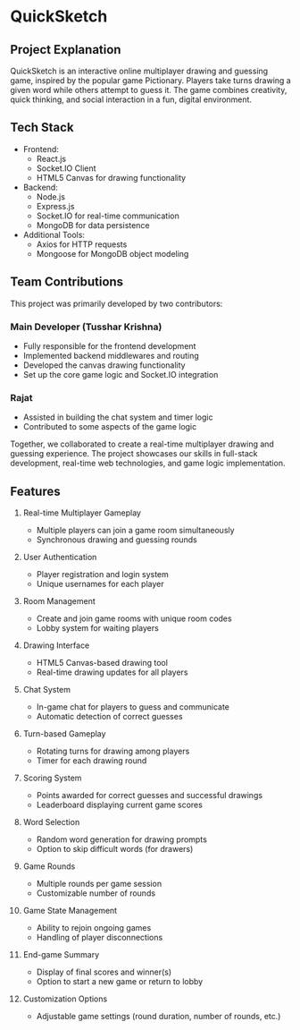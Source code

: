 # QuickSketch

## Project Explanation
QuickSketch is an interactive online multiplayer drawing and guessing game, inspired by the popular game Pictionary. Players take turns drawing a given word while others attempt to guess it. The game combines creativity, quick thinking, and social interaction in a fun, digital environment.

## Tech Stack
- Frontend:
  - React.js
  - Socket.IO Client
  - HTML5 Canvas for drawing functionality
- Backend:
  - Node.js
  - Express.js
  - Socket.IO for real-time communication
  - MongoDB for data persistence
- Additional Tools:
  - Axios for HTTP requests
  - Mongoose for MongoDB object modeling

## Team Contributions

This project was primarily developed by two contributors:

### Main Developer (Tusshar Krishna)
- Fully responsible for the frontend development
- Implemented backend middlewares and routing
- Developed the canvas drawing functionality
- Set up the core game logic and Socket.IO integration

### Rajat
- Assisted in building the chat system and timer logic
- Contributed to some aspects of the game logic

Together, we collaborated to create a real-time multiplayer drawing and guessing experience. The project showcases our skills in full-stack development, real-time web technologies, and game logic implementation.

## Features

1. Real-time Multiplayer Gameplay
   - Multiple players can join a game room simultaneously
   - Synchronous drawing and guessing rounds

2. User Authentication
   - Player registration and login system
   - Unique usernames for each player

3. Room Management
   - Create and join game rooms with unique room codes
   - Lobby system for waiting players

4. Drawing Interface
   - HTML5 Canvas-based drawing tool
   - Real-time drawing updates for all players

5. Chat System
   - In-game chat for players to guess and communicate
   - Automatic detection of correct guesses

6. Turn-based Gameplay
   - Rotating turns for drawing among players
   - Timer for each drawing round

7. Scoring System
   - Points awarded for correct guesses and successful drawings
   - Leaderboard displaying current game scores

8. Word Selection
   - Random word generation for drawing prompts
   - Option to skip difficult words (for drawers)

9. Game Rounds
   - Multiple rounds per game session
   - Customizable number of rounds

10. Game State Management
    - Ability to rejoin ongoing games
    - Handling of player disconnections

11. End-game Summary
    - Display of final scores and winner(s)
    - Option to start a new game or return to lobby

13. Customization Options
    - Adjustable game settings (round duration, number of rounds, etc.)

